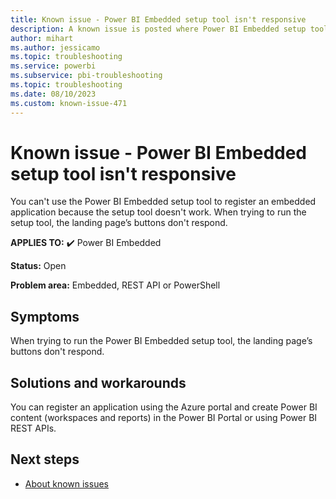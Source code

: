 ```yaml
---
title: Known issue - Power BI Embedded setup tool isn't responsive
description: A known issue is posted where Power BI Embedded setup tool isn't responsive
author: mihart
ms.author: jessicamo
ms.topic: troubleshooting  
ms.service: powerbi
ms.subservice: pbi-troubleshooting
ms.topic: troubleshooting  
ms.date: 08/10/2023
ms.custom: known-issue-471
---
```


# Known issue - Power BI Embedded setup tool isn't responsive

You can't use the Power BI Embedded setup tool to register an embedded application because the setup tool doesn't work.  When trying to run the setup tool, the landing page’s buttons don't respond.

**APPLIES TO:** ✔️ Power BI Embedded

**Status:** Open

**Problem area:** Embedded, REST API or PowerShell

## Symptoms

When trying to run the Power BI Embedded setup tool, the landing page’s buttons don't respond.

## Solutions and workarounds

You can register an application using the Azure portal and create Power BI content (workspaces and reports) in the Power BI Portal or using Power BI REST APIs.

## Next steps

- [About known issues](/power-bi/troubleshoot/known-issues/power-bi-known-issues)